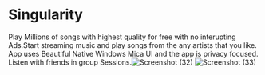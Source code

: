 # Singularity

Play Millions of songs with highest quality for free with no interupting Ads.Start streaming music and play songs from the any artists that you like. App uses Beautiful Native Windows Mica UI and the app is privacy focused. Listen with friends in group Sessions.![Screenshot (32)](https://user-images.githubusercontent.com/45932883/147730025-0d9e34fa-5a94-469a-b494-a548f79ea395.png)
![Screenshot (33)](https://user-images.githubusercontent.com/45932883/147730055-283efc97-8044-428b-b6ad-d682484ed2f1.png)
